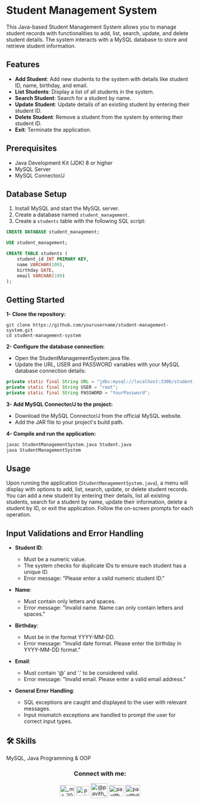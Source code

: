 
# Student Management System

This Java-based Student Management System allows you to manage student records with functionalities to add, list, search, update, and delete student details. The system interacts with a MySQL database to store and retrieve student information.

## Features

- **Add Student**: Add new students to the system with details like student ID, name, birthday, and email.
- **List Students**: Display a list of all students in the system.
- **Search Student**: Search for a student by name.
- **Update Student**: Update details of an existing student by entering their student ID.
- **Delete Student**: Remove a student from the system by entering their student ID.
- **Exit**: Terminate the application.

## Prerequisites

- Java Development Kit (JDK) 8 or higher
- MySQL Server
- MySQL Connector/J

## Database Setup

1. Install MySQL and start the MySQL server.
2. Create a database named `student_management`.
3. Create a `students` table with the following SQL script:

```sql
CREATE DATABASE student_management;

USE student_management;

CREATE TABLE students (
    student_id INT PRIMARY KEY,
    name VARCHAR(100),
    birthday DATE,
    email VARCHAR(100)
);
```

## Getting Started

**1- Clone the repository:**
```
git clone https://github.com/yourusername/student-management-system.git
cd student-management-system
```
**2- Configure the database connection:**

- Open the StudentManagementSystem.java file.
- Update the URL, USER and PASSWORD variables with your MySQL database connection details:
  
```java
private static final String URL = "jdbc:mysql://localhost:3306/student_management";
private static final String USER = "root";
private static final String PASSWORD = "YourPassword";
```
**3- Add MySQL Connector/J to the project:**

- Download the MySQL Connector/J from the official MySQL website.
- Add the JAR file to your project's build path.

**4- Compile and run the application:**
```sh
javac StudentManagementSystem.java Student.java
java StudentManagementSystem
```

## Usage

Upon running the application (`StudentManagementSystem.java`), a menu will display with options to add, list, search, update, or delete student records. You can add a new student by entering their details, list all existing students, search for a student by name, update their information, delete a student by ID, or exit the application. Follow the on-screen prompts for each operation.

## Input Validations and Error Handling

- **Student ID**:
  - Must be a numeric value.
  - The system checks for duplicate IDs to ensure each student has a unique ID.
  - Error message: "Please enter a valid numeric student ID."

- **Name**:
  - Must contain only letters and spaces.
  - Error message: "Invalid name. Name can only contain letters and spaces."

- **Birthday**:
  - Must be in the format YYYY-MM-DD.
  - Error message: "Invalid date format. Please enter the birthday in YYYY-MM-DD format."

- **Email**:
  - Must contain '@' and '.' to be considered valid.
  - Error message: "Invalid email. Please enter a valid email address."

- **General Error Handling**:
  - SQL exceptions are caught and displayed to the user with relevant messages.
  - Input mismatch exceptions are handled to prompt the user for correct input types.

## 🛠 Skills
MySQL, Java Programming & OOP

<h3 align="center">Connect with me:</h3>
<p align="center">
  <a href="https://instagram.com/_mr_2001__" target="blank"><img align="center" src="https://raw.githubusercontent.com/rahuldkjain/github-profile-readme-generator/master/src/images/icons/Social/instagram.svg" alt="_mr_2001__" height="30" width="40" /></a>
  <a href="https://linkedin.com/in/www.linkedin.com/in/pavith-bambaravanage-465300293" target="blank"><img align="center" src="https://raw.githubusercontent.com/rahuldkjain/github-profile-readme-generator/master/src/images/icons/Social/linked-in-alt.svg" alt="pavith-bambaravanage-465300293" height="25" width="35" /></a>
  <a href="https://www.hackerrank.com/@pavith_db" target="blank"><img align="center" src="https://raw.githubusercontent.com/rahuldkjain/github-profile-readme-generator/master/src/images/icons/Social/hackerrank.svg" alt="@pavith_db" height="40" width="45" /></a>
  <a href="https://www.leetcode.com/pavith_db" target="blank"><img align="center" src="https://raw.githubusercontent.com/rahuldkjain/github-profile-readme-generator/master/src/images/icons/Social/leet-code.svg" alt="pavith_db" height="30" width="40" /></a>
  <a href="mailto:pavithd2020@gmail.com" target="blank"><img align="center" src="https://github.com/TheDudeThatCode/TheDudeThatCode/raw/master/Assets/Gmail.svg" alt="pavithd2020@gmail.com" height="30" width="40" /></a>
</p>


